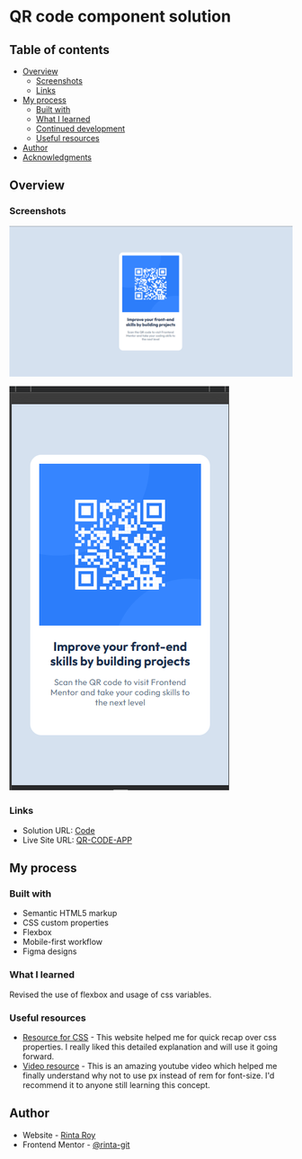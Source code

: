 # QR code component solution

## Table of contents

- [Overview](#overview)
  - [Screenshots](#screenshots)
  - [Links](#links)
- [My process](#my-process)
  - [Built with](#built-with)
  - [What I learned](#what-i-learned)
  - [Continued development](#continued-development)
  - [Useful resources](#useful-resources)
- [Author](#author)
- [Acknowledgments](#acknowledgments)

## Overview

### Screenshots

![DesktopView](./desktopView.png)

![MobileView](./mobileView.png)

### Links

- Solution URL: [Code](https://github.com/rinta-git/QR-CODE-STATIC-APP/blob/main/index.html)
- Live Site URL: [QR-CODE-APP](https://rinta-git.github.io/QR-CODE-STATIC-APP/)

## My process

### Built with

- Semantic HTML5 markup
- CSS custom properties
- Flexbox
- Mobile-first workflow
- Figma designs

### What I learned

Revised the use of flexbox and usage of css variables.

### Useful resources

- [Resource for CSS](https://web.dev/learn/css/) - This website helped me for quick recap over css properties. I really liked this detailed explanation and will use it going forward.
- [Video resource](https://www.youtube.com/watch?v=xCSw6bPXZks&ab_channel=CoderCoder) - This is an amazing youtube video which helped me finally understand why not to use px instead of rem for font-size. I'd recommend it to anyone still learning this concept.

## Author

- Website - [Rinta Roy](https://www.linkedin.com/in/rinta-roy)
- Frontend Mentor - [@rinta-git](https://www.frontendmentor.io/profile/rinta-git)
